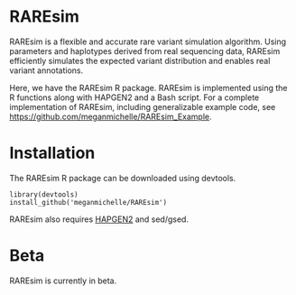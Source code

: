 # RAREsim

RAREsim is a flexible and accurate rare variant simulation algorithm. Using parameters and haplotypes derived from real sequencing data, RAREsim efficiently simulates the expected variant distribution and enables real variant annotations.

Here, we have the RAREsim R package. RAREsim is implemented using the R functions along with HAPGEN2 and a Bash script. For a complete implementation of RAREsim, including  generalizable example code, see https://github.com/meganmichelle/RAREsim_Example.

# Installation

The RAREsim R package can be downloaded using devtools.

```{r}
library(devtools)
install_github('meganmichelle/RAREsim')
```

RAREsim also requires [HAPGEN2](https://mathgen.stats.ox.ac.uk/genetics_software/hapgen/hapgen2.html) and sed/gsed.

# Beta

RAREsim is currently in beta.
